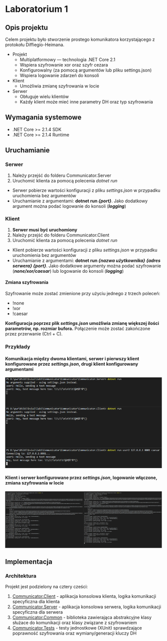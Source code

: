 # Laboratorium 1
## Opis projektu
Celem projektu było stworzenie prostego komunikatora korzystającego z protokołu Diffiegio-Heimana.
* Projekt
  * Multiplatformowy — technologia .NET Core 2.1
  * Wspiera szyfrowanie xor oraz szyfr cezara
  * Konfigurowalny (za pomocą argumentów lub pliku settings.json)
  * Wspiera logowanie zdarzeń do konsoli
* Klient
  * Umożliwia zmianę szyfrowania w locie
* Serwer 
  * Obługuje wielu klientów
  * Każdy klient może mieć inne parametry DH oraz typ szyfrowania  

## Wymagania systemowe
* .NET Core >= 2.1.4 SDK
* .NET Core >= 2.1.4 Runtime
## Uruchamianie
### Serwer
1. Należy przejść do folderu Communicator.Server
2. Uruchomić klienta za pomocą polecenia *dotnet run*
  * Serwer pobierze wartości konfiguracji z pliku *settings.json* w przypadku uruchomienia bez argumentów
  * Uruchamianie z argumentami: **dotnet run *{port}***. Jako dodatkowy argument można podać logowanie do konsoli (***logging***)
  
### Klient
1. **Serwer musi być uruchomiony**
2. Należy przejść do folderu Communicator.Client
3. Uruchomić klienta za pomocą polecenia *dotnet run*
  * Klient pobierze wartości konfiguracji z pliku *settings.json* w przypadku uruchomienia bez argumentów
  * Uruchamianie z argumentami: **dotnet run *{nazwa użytkownika} {adres serwera} {port}***. Jako dodatkowe argumenty można podać szyfrowanie (***none/xor/caesar***) lub logowanie do konsoli (***logging***)
  
#### Zmiana szyfrowania
Szyfrowanie może zostać zmienione przy użyciu jednego z trzech poleceń:
* !none
* !xor
* !caesar

**Konfiguracja poprzez plik *settings.json* umożliwia zmianę większej ilości parametrów, np. rozmiar bufora.**
Połączenie może zostać zakończone przez przerwanie (Ctrl + C).

### Przykłady
#### Komunikacja między dwoma klientami, serwer i pierwszy klient konfigurowane przez *settings.json*, drugi klient konfigurowany argumentami
![example_1](Documentation/images/example.png)
#### Klient i serwer konfigurowane przez *settings.json*, logowanie włączone, zmiana szyfrowania w locie
![example_1](Documentation/images/example_logging.png)

## Implementacja
### Architektura
Projekt jest podzielony na cztery cześci:
1. [Communicator.Client](Communicator/Communicator/Communicator.Client) - aplikacja konsolowa klienta, logika komunikacji specyficzna dla klienta
2. [Communicator.Server](Communicator/Communicator/Communicator.Server) - aplikacja konsolowa serwera, logika komunikacji specyficzna dla serwera
3. [Communicator.Common](Communicator/Communicator/Communicator.Common) - biblioteka zawierająca abstrakcyjne klasy służace do komunikacji oraz klasy związane z szyfrowaniem
4. [Communicator.Tests](Communicator/Communicator/Communicator.Tests) - testy jednostkowe (XUnit) sprawdzające poprawność szyfrowania oraz wymiany/generacji kluczy DH

